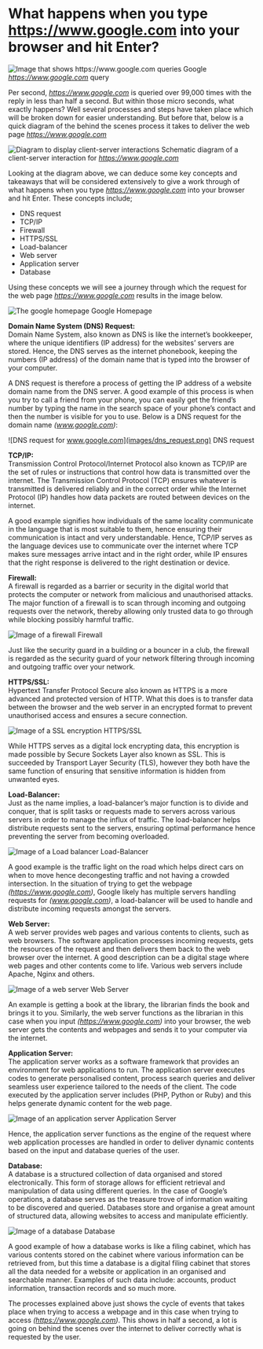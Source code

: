 # What happens when you type https://www.google.com into your browser and hit Enter?
![Image that shows https://www.google.com queries](images/google_url.png)
Google *https://www.google.com* query

Per second, *https://www.google.com* is queried over 99,000 times with the reply in less than half a second. But within those micro seconds, what exactly happens? Well several processes and steps have taken place which will be broken down for easier understanding. But before that, below is a quick diagram of the behind the scenes process it takes to deliver the web page *https://www.google.com*

![Diagram to display client-server interactions](images/www_google_com.png)
Schematic diagram of a client-server interaction for *https://www.google.com*

Looking at the diagram above, we can deduce some key concepts and takeaways that will be considered extensively to give a work through of what happens when you type *https://www.google.com* into your browser and hit Enter. These concepts include;
- DNS request
- TCP/IP
- Firewall
- HTTPS/SSL
- Load-balancer
- Web server
- Application server
- Database

Using these concepts we will see a journey through which the request for the web page *https://www.google.com* results in the image below.

![The google homepage](images/google_homepage.png)
Google Homepage

**Domain Name System (DNS) Request:**  
Domain Name System, also known as DNS is like the internet’s bookkeeper, where the unique identifiers (IP address) for the websites’ servers are stored. Hence, the DNS serves as the internet phonebook, keeping the numbers (IP address) of the domain name that is typed into the browser of your computer.

A DNS request is therefore a process of getting the IP address of a website domain name from the DNS server. A good example of this process is when you try to call a friend from your phone, you can easily get the friend’s number by typing the name in the search space of your phone’s contact and then the number is visible for you to use. Below is a DNS request for the domain name *(www.google.com)*:

![DNS request for www.google.com](images/dns_request.png)
DNS request

**TCP/IP:**  
Transmission Control Protocol/Internet Protocol also known as TCP/IP are the set of rules or instructions that control how data is transmitted over the internet. The Transmission Control Protocol (TCP) ensures whatever is transmitted is delivered reliably and in the correct order while the Internet Protocol (IP) handles how data packets are routed between devices on the internet.

A good example signifies how individuals of the same locality communicate in the language that is most suitable to them, hence ensuring their communication is intact and very understandable. Hence, TCP/IP serves as the language devices use to communicate over the internet where TCP makes sure messages arrive intact and in the right order, while IP ensures that the right response is delivered to the right destination or device.

**Firewall:**  
A firewall is regarded as a barrier or security in the digital world that protects the computer or network from malicious and unauthorised attacks. The major function of a firewall is to scan through incoming and outgoing requests over the network, thereby allowing only trusted data to go through while blocking possibly harmful traffic.

![Image of a firewall](images/firewall.png)
Firewall

Just like the security guard in a building or a bouncer in a club, the firewall is regarded as the security guard of your network filtering through incoming and outgoing traffic over your network.

**HTTPS/SSL:**  
Hypertext Transfer Protocol Secure also known as HTTPS is a more advanced and protected version of HTTP. What this does is to transfer data between the browser and the web server in an encrypted format to prevent unauthorised access and ensures a secure connection.

![Image of a SSL encryption](images/https_ssl.png)
HTTPS/SSL

While HTTPS serves as a digital lock encrypting data, this encryption is made possible by Secure Sockets Layer also known as SSL. This is succeeded by Transport Layer Security (TLS), however they both have the same function of ensuring that sensitive information is hidden from unwanted eyes.

**Load-Balancer:**  
Just as the name implies, a load-balancer’s major function is to divide and conquer, that is split tasks or requests made to servers across various servers in order to manage the influx of traffic. The load-balancer helps distribute requests sent to the servers, ensuring optimal performance hence preventing the server from becoming overloaded.

![Image of a Load balancer](images/load_balancer.png)
Load-Balancer

A good example is the traffic light on the road which helps direct cars on when to move hence decongesting traffic and not having a crowded intersection. In the situation of trying to get the webpage *(https://www.google.com)*, Google likely has multiple servers handling requests for *(www.google.com)*, a load-balancer will be used to handle and distribute incoming requests amongst the servers.

**Web Server:**  
A web server provides web pages and various contents to clients, such as web browsers. The software application processes incoming requests, gets the resources of the request and then delivers them back to the web browser over the internet. A good description can be a digital stage where web pages and other contents come to life. Various web servers include Apache, Nginx and others.

![Image of a web server](images/web_server.png)
Web Server

An example is getting a book at the library, the librarian finds the book and brings it to you. Similarly, the web server functions as the librarian in this case when you input *(https://www.google.com)* into your browser, the web server gets the contents and webpages and sends it to your computer via the internet.

**Application Server:**  
The application server works as a software framework that provides an environment for web applications to run. The application server executes codes to generate personalised content, process search queries and deliver seamless user experience tailored to the needs of the client. The code executed by the application server includes (PHP, Python or Ruby) and this helps generate dynamic content for the web page.

![Image of an application server](images/app_server.png)
Application Server

Hence, the application server functions as the engine of the request where web application processes are handled in order to deliver dynamic contents based on the input and database queries of the user.

**Database:**  
A database is a structured collection of data organised and stored electronically. This form of storage allows for efficient retrieval and manipulation of data using different queries. In the case of Google’s operations, a database serves as the treasure trove of information waiting to be discovered and queried. Databases store and organise a great amount of structured data, allowing websites to access and manipulate efficiently.

![Image of a database](images/database.png)
Database

A good example of how a database works is like a filing cabinet, which has various contents stored on the cabinet where various information can be retrieved from, but this time a database is a digital filing cabinet that stores all the data needed for a website or application in an organised and searchable manner. Examples of such data include: accounts, product information, transaction records and so much more.

The processes explained above just shows the cycle of events that takes place when trying to access a webpage and in this case when trying to access *(https://www.google.com)*. This shows in half a second, a lot is going on behind the scenes over the internet to deliver correctly what is requested by the user.
